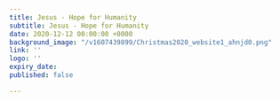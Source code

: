 ```yaml
---
title: Jesus - Hope for Humanity
subtitle: Jesus - Hope for Humanity
date: 2020-12-12 00:00:00 +0000
background_image: "/v1607439899/Christmas2020_website1_ahnjd0.png"
link: ''
logo: ''
expiry_date: 
published: false

---
```

